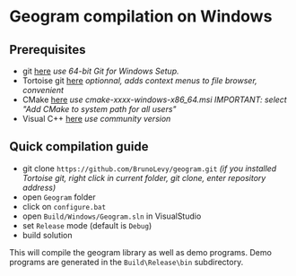 # Geogram compilation on Windows

Prerequisites
-------------
- git [here](https://git-scm.com/download/win) _use 64-bit Git for Windows Setup._
- Tortoise git [here](https://tortoisegit.org/) _optionnal, adds context menus to file browser, convenient_
- CMake [here](https://cmake.org/download/) _use cmake-xxxx-windows-x86_64.msi  IMPORTANT: select "Add CMake to system path for all users"_
- Visual C++ [here](https://visualstudio.microsoft.com/) _use community version_

Quick compilation guide
-----------------------
- git clone `https://github.com/BrunoLevy/geogram.git` _(if you installed Tortoise git, right click in current folder, git clone, enter repository address)_
- open `Geogram` folder
- click on `configure.bat`
- open `Build/Windows/Geogram.sln` in VisualStudio
- set `Release` mode (default is `Debug`)
- build solution

This will compile the geogram library as well as demo programs. Demo
programs are generated in the `Build\Release\bin` subdirectory.

